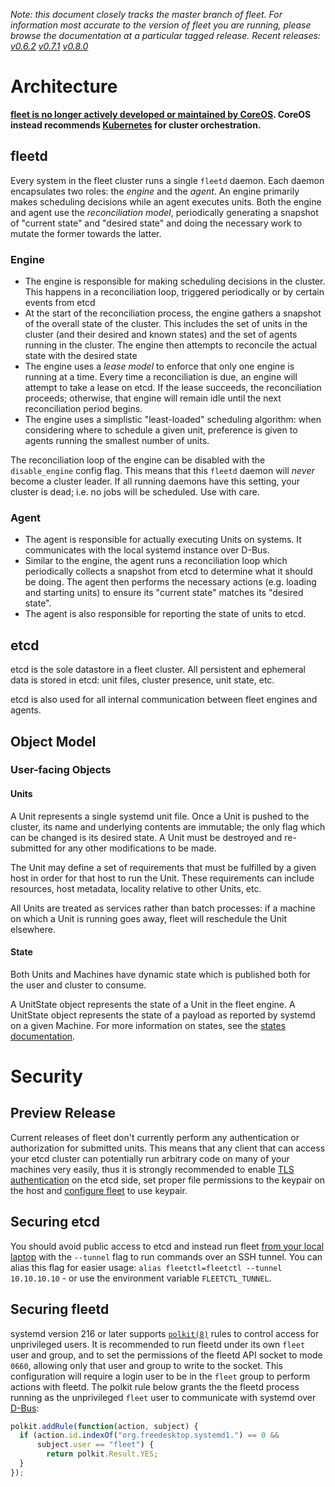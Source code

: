 <i>Note: this document closely tracks the *master* branch of fleet. For information most accurate to the version of fleet you are running, please browse the documentation at a particular tagged release. Recent releases: [v0.6.2](https://github.com/coreos/fleet/tree/v0.6.2/Documentation) [v0.7.1](https://github.com/coreos/fleet/tree/v0.7.1/Documentation) [v0.8.0](https://github.com/coreos/fleet/tree/v0.8.0/Documentation)</i>

# Architecture

**[fleet is no longer actively developed or maintained by CoreOS](https://coreos.com/blog/migrating-from-fleet-to-kubernetes.html). CoreOS instead recommends [Kubernetes](https://coreos.com/kubernetes/docs/latest/) for cluster orchestration.**

## fleetd

Every system in the fleet cluster runs a single `fleetd` daemon. Each daemon encapsulates two roles: the *engine* and the *agent*. An engine primarily makes scheduling decisions while an agent executes units. Both the engine and agent use the _reconciliation model_, periodically generating a snapshot of "current state" and "desired state" and doing the necessary work to mutate the former towards the latter.

### Engine

- The engine is responsible for making scheduling decisions in the cluster. This happens in a reconciliation loop, triggered periodically or by certain events from etcd
- At the start of the reconciliation process, the engine gathers a snapshot of the overall state of the cluster. This includes the set of units in the cluster (and their desired and known states) and the set of agents running in the cluster. The engine then attempts to reconcile the actual state with the desired state
- The engine uses a _lease model_ to enforce that only one engine is running at a time. Every time a reconciliation is due, an engine will attempt to take a lease on etcd. If the lease succeeds, the reconciliation proceeds; otherwise, that engine will remain idle until the next reconciliation period begins.
- The engine uses a simplistic "least-loaded" scheduling algorithm: when considering where to schedule a given unit, preference is given to agents running the smallest number of units.

The reconciliation loop of the engine can be disabled with the `disable_engine` config flag. This means that
this `fleetd` daemon will *never* become a cluster leader. If all running daemons have this setting,
your cluster is dead; i.e. no jobs will be scheduled. Use with care.

### Agent

- The agent is responsible for actually executing Units on systems. It communicates with the local systemd instance over D-Bus.
- Similar to the engine, the agent runs a reconciliation loop which periodically collects a snapshot from etcd to determine what it should be doing. The agent then performs the necessary actions (e.g. loading and starting units) to ensure its "current state" matches its "desired state".
- The agent is also responsible for reporting the state of units to etcd.

## etcd

etcd is the sole datastore in a fleet cluster. All persistent and ephemeral data is stored in etcd: unit files, cluster presence, unit state, etc.

etcd is also used for all internal communication between fleet engines and agents.

## Object Model

### User-facing Objects

#### Units

A Unit represents a single systemd unit file. Once a Unit is pushed to the cluster, its name and underlying contents are immutable; the only flag which can be changed is its desired state. A Unit must be destroyed and re-submitted for any other modifications to be made.

The Unit may define a set of requirements that must be fulfilled by a given host in order for that host to run the Unit. These requirements can include resources, host metadata, locality relative to other Units, etc.

All Units are treated as services rather than batch processes: if a machine on which a Unit is running goes away, fleet will reschedule the Unit elsewhere.

#### State

Both Units and Machines have dynamic state which is published both for the user and cluster to consume.

A UnitState object represents the state of a Unit in the fleet engine. A UnitState object represents the state of a payload as reported by systemd on a given Machine. For more information on states, see the [states documentation].


# Security

## Preview Release

Current releases of fleet don't currently perform any authentication or authorization for submitted units. This means that any client that can access your etcd cluster can potentially run arbitrary code on many of your machines very easily, thus it is strongly recommended to enable [TLS authentication][etcd-security] on the etcd side, set proper file permissions to the keypair on the host and [configure fleet][fleet-tls] to use keypair.

## Securing etcd

You should avoid public access to etcd and instead run fleet [from your local laptop][using-the-client] with the `--tunnel` flag to run commands over an SSH tunnel. You can alias this flag for easier usage: `alias fleetctl=fleetctl --tunnel 10.10.10.10` - or use the environment variable `FLEETCTL_TUNNEL`.

## Securing fleetd

systemd version 216 or later supports [`polkit(8)`][polkit] rules to control access for unprivileged users. It is recommended to run fleetd under its own `fleet` user and group, and to set the permissions of the fleetd API socket to mode `0660`, allowing only that user and group to write to the socket. This configuration will require a login user to be in the `fleet` group to perform actions with fleetd. The polkit rule below grants the the fleetd process running as the unprivileged `fleet` user to communicate with systemd over [D-Bus][d-bus]:

```js
polkit.addRule(function(action, subject) {
  if (action.id.indexOf("org.freedesktop.systemd1.") == 0 &&
      subject.user == "fleet") {
        return polkit.Result.YES;
  }
});
```

[etcd-security]: https://github.com/coreos/etcd/blob/master/Documentation/v2/security.md
[d-bus]: https://www.freedesktop.org/wiki/Software/dbus/
[fleet-tls]: deployment-and-configuration.md#tls-authentication
[polkit]: https://www.freedesktop.org/software/polkit/docs/latest/polkit.8.html
[states documentation]: states.md
[using-the-client]: using-the-client.md#get-up-and-running
